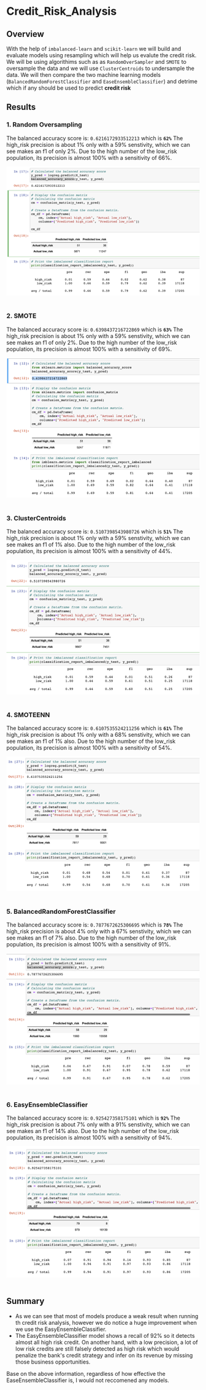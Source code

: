 # Credit_Risk_Analysis

## Overview
With the help of `imbalanced-learn` and `scikit-learn` we will build and evaluate models using resampling which will help us evalute the credit risk. We will be using algorithims such as as `RandomOverSampler` and `SMOTE` to oversample the data and we will use `ClusterCentroids` to undersample the data. We will then compare the two machine learning models (`BalancedRandomForestClassifier` and `EaseEnsembleClassifier`) and detrime which if any should be used to predict **credit risk**

## Results
### 1. Random Oversampling

The balanced accuracy score is: `0.6216172933512213` which is **`62%`**
The high_risk precision is about 1% only with a 59% senstivity, which we can see makes an f1 of only 2%.
Due to the high number of the low_risk population, its precision is almost 100% with a sensitivity of 66%.

<img src="SMOTE.png" alt="main-screen"><br><br>

### 2. SMOTE 
The balanced accuracy score is: `0.6398437216722869` which is **`63%`**
The high_risk precision is about 1% only with a 59% senstivity, which we can see makes an f1 of only 2%.
Due to the high number of the low_risk population, its precision is almost 100% with a sensitivity of 69%.

<img src="RandomOverSampling.png" alt="main-screen"><br><br>

### 3. ClusterCentroids
The balanced accuracy score is: `0.5107398543980726` which is **`51%`**
The high_risk precision is about 1% only with a 59% senstivity, which we can see makes an f1 of 1% also.
Due to the high number of the low_risk population, its precision is almost 100% with a sensitivity of 44%.

<img src="ClusterCentroids.png" alt="main-screen"><br><br>


### 4. SMOTEENN
The balanced accuracy score is: `0.6107535524211256` which is **`61%`**
The high_risk precision is about 1% only with a 68% senstivity, which we can see makes an f1 of 1% also.
Due to the high number of the low_risk population, its precision is almost 100% with a sensitivity of 54%.

<img src="SMOTEENN.png" alt="main-screen"><br><br>


### 5. BalancedRandomForestClassifier
The balanced accuracy score is: `0.7877672625306695` which is **`78%`**
The high_risk precision is about 4% only with a 67% senstivity, which we can see makes an f1 of 7% also.
Due to the high number of the low_risk population, its precision is almost 100% with a sensitivity of 91%.

<img src="BalancedRandomForestClassifier.png" alt="main-screen"><br><br>


### 6. EasyEnsembleClassifier
The balanced accuracy score is: `0.925427358175101` which is **`92%`**
The high_risk precision is about 7% only with a 91% senstivity, which we can see makes an f1 of 14% also.
Due to the high number of the low_risk population, its precision is almost 100% with a sensitivity of 94%.

<img src="EasyEnsembleClassifier.png" alt="main-screen"><br><br>

## Summary
- As we can see that most of models produce a weak result when running th credit risk analysis, however we do notice a huge improvement when we use the EasyEnsembleClassifier.
- The EasyEnsembleClassifier model shows a recall of 92% so it detects almost all high risk credit. On another hand, with a low precision, a lot of low risk credits are still falsely detected as high risk which would penalize the bank's credit strategy and infer on its revenue by missing those business opportunities.

Base on the above information, regardless of how effective the EaseEnsembleClassifier is, I would not reccomened any models. 

